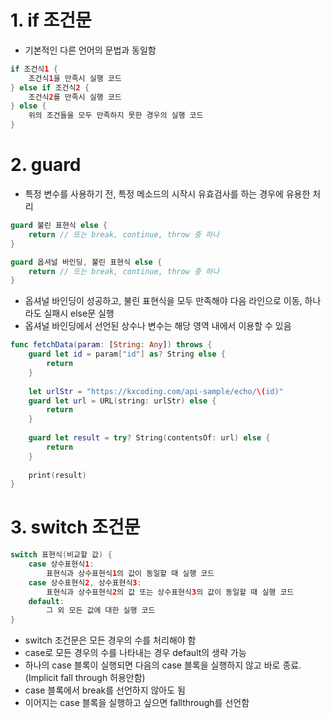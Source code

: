 # 1. if 조건문

- 기본적인 다른 언어의 문법과 동일함

```swift
if 조건식1 {
	조건식1을 만족시 실행 코드
} else if 조건식2 {
	조건식2를 만족시 실행 코드
} else {
	위의 조건들을 모두 만족하지 못한 경우의 실행 코드
}
```



# 2. guard

- 특정 변수를 사용하기 전, 특정 메소드의 시작시 유효검사를 하는 경우에 유용한 처리

```swift
guard 불린 표현식 else {
    return // 또는 break, continue, throw 중 하나
}

guard 옵셔널 바인딩, 불린 표현식 else {
    return // 또는 break, continue, throw 중 하나
}
```

- 옵셔널 바인딩이 성공하고, 불린 표현식을 모두 만족해야 다음 라인으로 이동, 하나라도 실패시 else문 실행
- 옵셔널 바인딩에서 선언된 상수나 변수는 해당 영역 내에서 이용할 수 있음

```swift
func fetchData(param: [String: Any]) throws {
    guard let id = param["id"] as? String else {
        return
    }
    
    let urlStr = "https://kxcoding.com/api-sample/echo/\(id)"
    guard let url = URL(string: urlStr) else {
        return
    }
    
    guard let result = try? String(contentsOf: url) else {
        return
    }
    
    print(result)
}
```



# 3. switch 조건문

```swift
switch 표현식(비교할 값) {
    case 상수표현식1:
    	표현식과 상수표현식1의 값이 동일할 때 실행 코드
    case 상수표현식2, 상수표현식3:
    	표현식과 상수표현식2의 값 또는 상수표현식3의 값이 동일할 때 실행 코드
    default:
    	그 외 모든 값에 대한 실행 코드
}
```

- switch 조건문은 모든 경우의 수를 처리해야 함
- case로 모든 경우의 수를 나타내는 경우 default의 생략 가능
- 하나의 case 블록이 실행되면 다음의 case 블록을 실행하지 않고 바로 종료.(Implicit fall through 허용안함) 
- case 블록에서 break를 선언하지 않아도 됨
- 이어지는 case 블록을 실행하고 싶으면 fallthrough를 선언함









